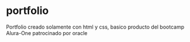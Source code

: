 # portfolio
Portfolio creado solamente con html y css, basico producto del bootcamp Alura-One patrocinado por oracle
